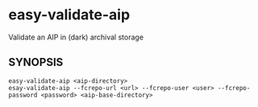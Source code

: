 easy-validate-aip
=================

Validate an AIP in (dark) archival storage

SYNOPSIS
--------

    easy-validate-aip <aip-directory>
    esay-validate-aip --fcrepo-url <url> --fcrepo-user <user> --fcrepo-password <password> <aip-base-directory>
    
    


